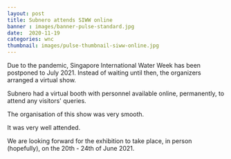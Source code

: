 ```yaml
---
layout: post
title: Subnero attends SIWW online
banner : images/banner-pulse-standard.jpg
date:  2020-11-19
categories: wnc
thumbnail: images/pulse-thumbnail-siww-online.jpg
---
```


Due to the pandemic, Singapore International Water Week has been postponed to July 2021. 
Instead of waiting until then, the organizers arranged a virtual show.

Subnero had a virtual booth with personnel available online, permanently, to attend any visitors' queries.

The organisation of this show was very smooth.

It was very well attended.

We are looking forward for the exhibition to take place, in person (hopefully), on the 20th - 24th of June 2021.
